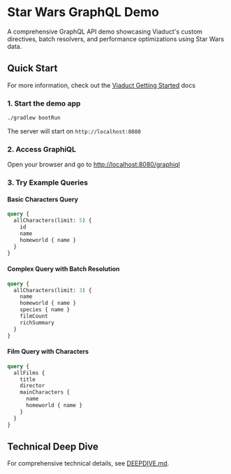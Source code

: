 # Star Wars GraphQL Demo

A comprehensive GraphQL API demo showcasing Viaduct's custom directives, batch resolvers, and performance optimizations using Star Wars data.

## Quick Start

For more information, check out the [Viaduct Getting Started](https://airbnb.io/viaduct/docs/getting_started/) docs

### 1. Start the demo app

```bash
./gradlew bootRun
```

The server will start on `http://localhost:8080`

### 2. Access GraphiQL

Open your browser and go to [http://localhost:8080/graphiql]()

### 3. Try Example Queries

#### Basic Characters Query
```graphql
query {
  allCharacters(limit: 5) {
    id
    name
    homeworld { name }
  }
}
```

#### Complex Query with Batch Resolution
```graphql
query {
  allCharacters(limit: 3) {
    name
    homeworld { name }
    species { name }
    filmCount
    richSummary
  }
}
```

#### Film Query with Characters
```graphql
query {
  allFilms {
    title
    director
    mainCharacters {
      name
      homeworld { name }
    }
  }
}
```

## Technical Deep Dive

For comprehensive technical details, see [DEEPDIVE.md](DEEPDIVE.md).
